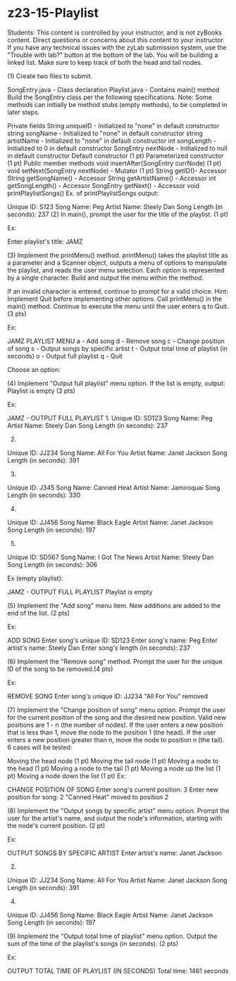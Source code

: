 # z23-15-Playlist

Students:
This content is controlled by your instructor, and is not zyBooks content. Direct questions or concerns about this content to your instructor. If you have any technical issues with the zyLab submission system, use the "Trouble with lab?" button at the bottom of the lab.
You will be building a linked list. Make sure to keep track of both the head and tail nodes.

(1) Create two files to submit.

SongEntry.java - Class declaration
Playlist.java - Contains main() method
Build the SongEntry class per the following specifications. Note: Some methods can initially be method stubs (empty methods), to be completed in later steps.

Private fields
String uniqueID - Initialized to "none" in default constructor
string songName - Initialized to "none" in default constructor
string artistName - Initialized to "none" in default constructor
int songLength - Initialized to 0 in default constructor
SongEntry nextNode - Initialized to null in default constructor
Default constructor (1 pt)
Parameterized constructor (1 pt)
Public member methods
void insertAfter(SongEntry currNode) (1 pt)
void setNext(SongEntry nextNode) - Mutator (1 pt)
String getID()- Accessor
String getSongName() - Accessor
String getArtistName() - Accessor
int getSongLength() - Accessor
SongEntry getNext() - Accessor
void printPlaylistSongs()
Ex. of printPlaylistSongs output:

Unique ID: S123
Song Name: Peg
Artist Name: Steely Dan
Song Length (in seconds): 237
(2) In main(), prompt the user for the title of the playlist. (1 pt) 

Ex:

Enter playlist's title:
JAMZ 

(3) Implement the printMenu() method. printMenu() takes the playlist title as a parameter and a Scanner object, outputs a menu of options to manipulate the playlist, and reads the user menu selection. Each option is represented by a single character. Build and output the menu within the method.

If an invalid character is entered, continue to prompt for a valid choice. Hint: Implement Quit before implementing other options. Call printMenu() in the main() method. Continue to execute the menu until the user enters q to Quit. (3 pts) 

Ex:

JAMZ PLAYLIST MENU
a - Add song
d - Remove song
c - Change position of song
s - Output songs by specific artist
t - Output total time of playlist (in seconds)
o - Output full playlist
q - Quit

Choose an option:

(4) Implement "Output full playlist" menu option. If the list is empty, output: Playlist is empty (3 pts) 

Ex:

JAMZ - OUTPUT FULL PLAYLIST
1.
Unique ID: SD123
Song Name: Peg
Artist Name: Steely Dan
Song Length (in seconds): 237

2.
Unique ID: JJ234
Song Name: All For You
Artist Name: Janet Jackson
Song Length (in seconds): 391

3.
Unique ID: J345
Song Name: Canned Heat
Artist Name: Jamiroquai
Song Length (in seconds): 330

4.
Unique ID: JJ456
Song Name: Black Eagle
Artist Name: Janet Jackson
Song Length (in seconds): 197

5. 
Unique ID: SD567
Song Name: I Got The News
Artist Name: Steely Dan
Song Length (in seconds): 306

Ex (empty playlist):

JAMZ - OUTPUT FULL PLAYLIST
Playlist is empty

(5) Implement the "Add song" menu item. New additions are added to the end of the list. (2 pts) 

Ex:

ADD SONG
Enter song's unique ID:
SD123
Enter song's name:
Peg
Enter artist's name:
Steely Dan
Enter song's length (in seconds):
237

(6) Implement the "Remove song" method. Prompt the user for the unique ID of the song to be removed.(4 pts) 

Ex:

REMOVE SONG
Enter song's unique ID:
JJ234
"All For You" removed

(7) Implement the "Change position of song" menu option. Prompt the user for the current position of the song and the desired new position. Valid new positions are 1 - n (the number of nodes). If the user enters a new position that is less than 1, move the node to the position 1 (the head). If the user enters a new position greater than n, move the node to position n (the tail). 6 cases will be tested:

Moving the head node (1 pt)
Moving the tail node (1 pt)
Moving a node to the head (1 pt)
Moving a node to the tail (1 pt)
Moving a node up the list (1 pt)
Moving a node down the list (1 pt) 
Ex:

CHANGE POSITION OF SONG
Enter song's current position:
3
Enter new position for song:
2
"Canned Heat" moved to position 2

(8) Implement the "Output songs by specific artist" menu option. Prompt the user for the artist's name, and output the node's information, starting with the node's current position. (2 pt) 

Ex:

OUTPUT SONGS BY SPECIFIC ARTIST
Enter artist's name:
Janet Jackson

2.
Unique ID: JJ234
Song Name: All For You
Artist Name: Janet Jackson
Song Length (in seconds): 391

4.
Unique ID: JJ456
Song Name: Black Eagle
Artist Name: Janet Jackson
Song Length (in seconds): 197

(9) Implement the "Output total time of playlist" menu option. Output the sum of the time of the playlist's songs (in seconds). (2 pts) 

Ex:

OUTPUT TOTAL TIME OF PLAYLIST (IN SECONDS)
Total time: 1461 seconds